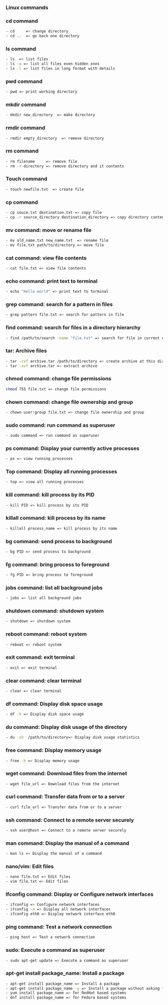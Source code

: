 ### Linux commands

### cd command
```bash
- cd     => change directory
- cd ..  => go back one directory
```

### ls command
```bash
- ls  => list files
- ls -a => list all files even hidden ones
- ls -l => list files in long format with details
```
### pwd command
```bash
- pwd => print working directory
```
### mkdir command
```bash
- mkdir new_directory  => make directory
```
### rmdir command
```bash
- rmdir empty_directory  => remove directory
```
### rm command
```bash
- rm filename     => remove file
- rm -r directory => remove directory and it contents
```
### Touch command
```bash
- touch newfile.txt  => create file
```
### cp command
```bash
- cp souce.txt destination.txt => copy file
- cp -r source_directory destination_directory => copy directory contents
```
### mv command: move or rename file
```bash
- mv old_name.txt new_name.txt  => rename file
- mv file.txt path/to/directory => move file
```
### cat command: view file contents
```bash
- cat file.txt => view file contents
```
### echo command: print text to terminal
```bash
- echo "Hello world" => print text to terminal
```
### grep command: search for a pattern in files
```bash
- grep pattern file.txt => search for pattern in file
```
### find command: search for files in a directory hierarchy
```bash
- find /path/to/search -name "file.txt" => search for file in current directory
```
### tar: Archive files
```bash
- tar -cvf archive.tar /path/to/directory => create archive at this directory
- tar -xvf archive.tar => extract archive
```
### chmod command: change file permissions
```bash
chmod 755 file.txt => change file permissions
```
### chown command: change file ownership and group
```bash
- chown user:group file.txt => change file ownership and group
```
### sudo command: run command as superuser
```bash
- sudo command => run command as superuser
```
### ps command: Display your currently active processes
```bash
- ps => view running processes
```
### Top command: Display all running processes
```bash
- top => view all running processes
```
### kill command: kill process by its PID
```bash
- kill PID => kill process by its PID
```
### killall command: kill process by its name
```bash
- killall process_name => kill process by its name
```
### bg command: send process to background
```bash
- bg PID => send process to background
```
### fg command: bring process to foreground
```bash
- fg PID => bring process to foreground
```
### jobs command: list all background jobs
```bash
- jobs => list all background jobs
```
### shutdown command: shutdown system
```bash
- shutdown => shutdown system
```
### reboot command: reboot system
```bash
- reboot => reboot system
```
### exit command: exit terminal
```bash
- exit => exit terminal
```
### clear command: clear terminal
```bash
- clear => clear terminal
```
### df command: Display disk space usage
```bash
- df -h => Display disk space usage
```
### du command: Display disk usage of the directory
```bash
- du -sh  /path/to/directory=> Display disk usage statistics
```
### free command: Display memory usage
```bash
- free -h => Display memory usage
```
### wget command: Download files from the internet
```bash
- wget file_url => Download files from the internet
```
### curl command: Transfer data from or to a server
```bash
- curl file_url => Transfer data from or to a server
```
### ssh command: Connect to a remote server securely
```bash
- ssh user@host => Connect to a remote server securely
```
### man command: Display the manual of a command
```bash
- man ls => Display the manual of a command
```
### nano/vim: Edit files
```bash
- nano file.txt => Edit files
- vim file.txt => Edit files
```
### Ifconfig command: Display or Configure network interfaces
```bash
- ifconfig => Configure network interfaces
- ifconfig -a => Display all network interfaces
- ifconfig eth0 => Display network interface eth0
```
### ping command: Test a network connection
```bash
- ping host => Test a network connection
```
### sudo: Execute a command as superuser
```bash
- sudo apt-get update => Execute a command as superuser
```
### apt-get install package_name: Install a package
```bash
- apt-get install package_name => Install a package
- apt-get install package_name -y => Install a package without asking for confirmation
- yum install package_name => for RedHat based systems
- dnf install package_name => for Fedora based systems
```



    
